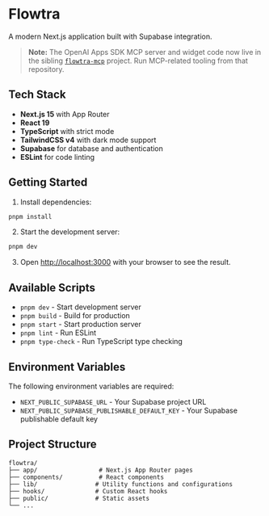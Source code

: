 # Flowtra

A modern Next.js application built with Supabase integration.

> **Note:** The OpenAI Apps SDK MCP server and widget code now live in the sibling [`flowtra-mcp`](../flowtra-mcp/README.md) project. Run MCP-related tooling from that repository.

## Tech Stack

- **Next.js 15** with App Router
- **React 19**
- **TypeScript** with strict mode
- **TailwindCSS v4** with dark mode support
- **Supabase** for database and authentication
- **ESLint** for code linting

## Getting Started

1. Install dependencies:
```bash
pnpm install
```

2. Start the development server:
```bash
pnpm dev
```

3. Open [http://localhost:3000](http://localhost:3000) with your browser to see the result.

## Available Scripts

- `pnpm dev` - Start development server
- `pnpm build` - Build for production
- `pnpm start` - Start production server
- `pnpm lint` - Run ESLint
- `pnpm type-check` - Run TypeScript type checking

## Environment Variables

The following environment variables are required:

- `NEXT_PUBLIC_SUPABASE_URL` - Your Supabase project URL
- `NEXT_PUBLIC_SUPABASE_PUBLISHABLE_DEFAULT_KEY` - Your Supabase publishable default key

## Project Structure

```
flowtra/
├── app/                 # Next.js App Router pages
├── components/          # React components
├── lib/                # Utility functions and configurations
├── hooks/              # Custom React hooks
├── public/             # Static assets
└── ...
```
